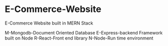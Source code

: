# E-Commerce-Website
E-Commerce Website built in MERN Stack

M-Mongodb-Document Oriented Database
E-Express-backend Framework built on Node
R-React-Front end library
N-Node-Run time environment
